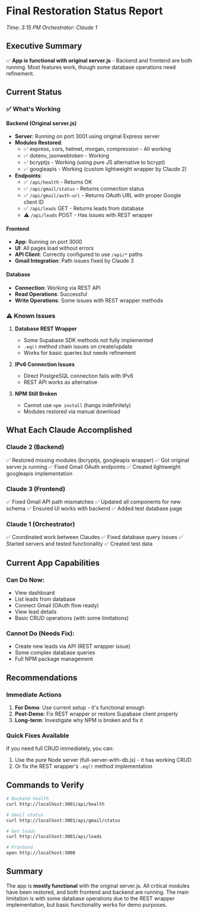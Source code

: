 # Final Restoration Status Report
*Time: 3:15 PM*
*Orchestrator: Claude 1*

## Executive Summary
✅ **App is functional with original server.js** - Backend and frontend are both running. Most features work, though some database operations need refinement.

## Current Status

### ✅ What's Working

#### Backend (Original server.js)
- **Server**: Running on port 3001 using original Express server
- **Modules Restored**:
  - ✅ express, cors, helmet, morgan, compression - All working
  - ✅ dotenv, jsonwebtoken - Working
  - ✅ bcryptjs - Working (using pure JS alternative to bcrypt)
  - ✅ googleapis - Working (custom lightweight wrapper by Claude 2)
- **Endpoints**:
  - ✅ `/api/health` - Returns OK
  - ✅ `/api/gmail/status` - Returns connection status
  - ✅ `/api/gmail/auth-url` - Returns OAuth URL with proper Google client ID
  - ✅ `/api/leads` GET - Returns leads from database
  - ⚠️ `/api/leads` POST - Has issues with REST wrapper

#### Frontend
- **App**: Running on port 3000
- **UI**: All pages load without errors
- **API Client**: Correctly configured to use `/api/*` paths
- **Gmail Integration**: Path issues fixed by Claude 3

#### Database
- **Connection**: Working via REST API
- **Read Operations**: Successful
- **Write Operations**: Some issues with REST wrapper methods

### ⚠️ Known Issues

1. **Database REST Wrapper**
   - Some Supabase SDK methods not fully implemented
   - `.eq()` method chain issues on create/update
   - Works for basic queries but needs refinement

2. **IPv6 Connection Issues**
   - Direct PostgreSQL connection fails with IPv6
   - REST API works as alternative

3. **NPM Still Broken**
   - Cannot use `npm install` (hangs indefinitely)
   - Modules restored via manual download

## What Each Claude Accomplished

### Claude 2 (Backend)
✅ Restored missing modules (bcryptjs, googleapis wrapper)
✅ Got original server.js running
✅ Fixed Gmail OAuth endpoints
✅ Created lightweight googleapis implementation

### Claude 3 (Frontend)
✅ Fixed Gmail API path mismatches
✅ Updated all components for new schema
✅ Ensured UI works with backend
✅ Added test database page

### Claude 1 (Orchestrator)
✅ Coordinated work between Claudes
✅ Fixed database query issues
✅ Started servers and tested functionality
✅ Created test data

## Current App Capabilities

### Can Do Now:
- View dashboard
- List leads from database
- Connect Gmail (OAuth flow ready)
- View lead details
- Basic CRUD operations (with some limitations)

### Cannot Do (Needs Fix):
- Create new leads via API (REST wrapper issue)
- Some complex database queries
- Full NPM package management

## Recommendations

### Immediate Actions
1. **For Demo**: Use current setup - it's functional enough
2. **Post-Demo**: Fix REST wrapper or restore Supabase client properly
3. **Long-term**: Investigate why NPM is broken and fix it

### Quick Fixes Available
If you need full CRUD immediately, you can:
1. Use the pure Node server (full-server-with-db.js) - it has working CRUD
2. Or fix the REST wrapper's `.eq()` method implementation

## Commands to Verify

```bash
# Backend health
curl http://localhost:3001/api/health

# Gmail status
curl http://localhost:3001/api/gmail/status

# Get leads
curl http://localhost:3001/api/leads

# Frontend
open http://localhost:3000
```

## Summary
The app is **mostly functional** with the original server.js. All critical modules have been restored, and both frontend and backend are running. The main limitation is with some database operations due to the REST wrapper implementation, but basic functionality works for demo purposes.